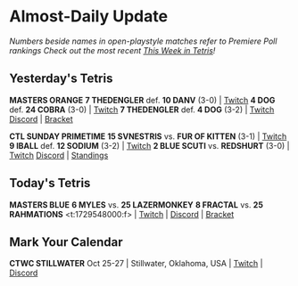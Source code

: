 # Almost-Daily Update
*Numbers beside names in open-playstyle matches refer to Premiere Poll rankings*
*Check out the most recent [This Week in Tetris](https://www.thisweekintetris.com/2024/10/this-week-in-tetris-september-17.html)!*
## Yesterday's Tetris
**MASTERS ORANGE**
**7 THEDENGLER** def. **10 DANV** (3-0) | [Twitch](https://www.twitch.tv/videos/2281161744?t=00h19m14s)
**4 DOG** def. **24 COBRA** (3-0) | [Twitch](https://www.twitch.tv/videos/2281161744?t=01h04m04s)
**7 THEDENGLER** def. **4 DOG** (3-2) | [Twitch](https://www.twitch.tv/videos/2281161744?t=01h47m03s)
[Discord](https://go.ctm.gg/discord) | [Bracket](https://go.ctm.gg/event/ctm-october-2024/masters-event/)

**CTL SUNDAY PRIMETIME**
**15 SVNESTRIS** vs. **FUR OF KITTEN** (3-1) | [Twitch](https://www.twitch.tv/videos/2281243950?t=00h48m36s)
**9 IBALL** def. **12 SODIUM** (3-2) | [Twitch](https://www.twitch.tv/videos/2281243950?t=01h18m24s)
**2 BLUE SCUTI** vs. **REDSHURT** (3-0) | [Twitch](https://www.twitch.tv/videos/2281243950?t=02h17m14s)
[Discord](https://discord.gg/QremKENyzQ) | [Standings](https://ctlscoreboard.herokuapp.com)

## Today's Tetris
**MASTERS BLUE**
**6 MYLES** vs. **25 LAZERMONKEY**
**8 FRACTAL** vs. **25 RAHMATIONS**
<t:1729548000:f> | [Twitch](https://www.twitch.tv/monthlytetris) | [Discord](https://go.ctm.gg/discord) | [Bracket](https://go.ctm.gg/event/ctm-october-2024/masters-event/)

## Mark Your Calendar
**CTWC STILLWATER**
Oct 25-27 | Stillwater, Oklahoma, USA | [Twitch](https://www.twitch.tv/classictetris) | [Discord](https://discord.gg/mBVReaxE9m)